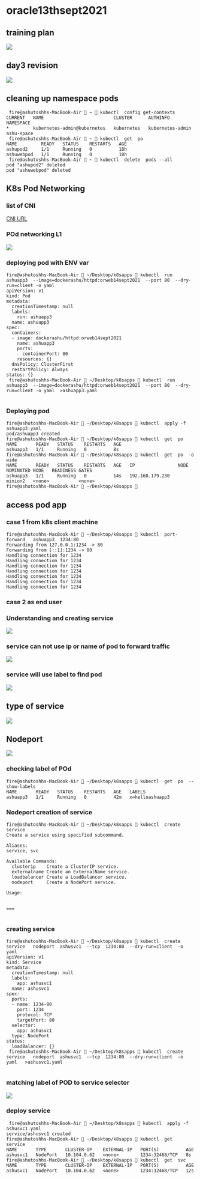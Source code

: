 # oracle13thsept2021

## training plan 

<img src="plan.png">

##  day3 revision 

<img src="rev.png">

## cleaning up namespace pods 

```
 fire@ashutoshhs-MacBook-Air  ~  kubectl  config get-contexts 
CURRENT   NAME                          CLUSTER      AUTHINFO           NAMESPACE
*         kubernetes-admin@kubernetes   kubernetes   kubernetes-admin   ashu-space
 fire@ashutoshhs-MacBook-Air  ~  kubectl  get  po 
NAME         READY   STATUS    RESTARTS   AGE
ashupod2     1/1     Running   0          18h
ashuwebpod   1/1     Running   0          18h
 fire@ashutoshhs-MacBook-Air  ~  kubectl  delete  pods --all
pod "ashupod2" deleted
pod "ashuwebpod" deleted

```


## K8s Pod Networking 

### list of CNI 

[CNI URL](https://github.com/containernetworking/cni)

### POd networking L1

<img src="podnet1.png">

### deploying pod with ENV var 

```
fire@ashutoshhs-MacBook-Air  ~/Desktop/k8sapps  kubectl  run  ashuapp3  --image=dockerashu/httpd:orweb14sept2021  --port 80  --dry-run=client -o yaml 
apiVersion: v1
kind: Pod
metadata:
  creationTimestamp: null
  labels:
    run: ashuapp3
  name: ashuapp3
spec:
  containers:
  - image: dockerashu/httpd:orweb14sept2021
    name: ashuapp3
    ports:
    - containerPort: 80
    resources: {}
  dnsPolicy: ClusterFirst
  restartPolicy: Always
status: {}
 fire@ashutoshhs-MacBook-Air  ~/Desktop/k8sapps  kubectl  run  ashuapp3  --image=dockerashu/httpd:orweb14sept2021  --port 80  --dry-run=client -o yaml  >ashuapp3.yaml 
 
 ```
 
 ### Deploying pod 
 
 ```
 fire@ashutoshhs-MacBook-Air  ~/Desktop/k8sapps  kubectl  apply -f  ashuapp3.yaml 
pod/ashuapp3 created
 fire@ashutoshhs-MacBook-Air  ~/Desktop/k8sapps  kubectl  get  po 
NAME       READY   STATUS    RESTARTS   AGE
ashuapp3   1/1     Running   0          8s
 fire@ashutoshhs-MacBook-Air  ~/Desktop/k8sapps  kubectl  get  po  -o wide
NAME       READY   STATUS    RESTARTS   AGE   IP                NODE      NOMINATED NODE   READINESS GATES
ashuapp3   1/1     Running   0          14s   192.168.179.230   minion2   <none>           <none>
 fire@ashutoshhs-MacBook-Air  ~/Desktop/k8sapps  
 
```

## access pod app 

### case 1 from k8s client machine 
```
fire@ashutoshhs-MacBook-Air  ~/Desktop/k8sapps  kubectl  port-forward   ashuapp3  1234:80 
Forwarding from 127.0.0.1:1234 -> 80
Forwarding from [::1]:1234 -> 80
Handling connection for 1234
Handling connection for 1234
Handling connection for 1234
Handling connection for 1234
Handling connection for 1234
Handling connection for 1234
Handling connection for 1234

```

### case 2 as end user 

### Understanding and creating service 

<img src="svc.png">

### service can not use ip or name of pod to forward traffic 

<img src="svc2.png">

### service will use label to find pod 

<img src="svc3.png">

## type of service 


<img src="stype.png">

## Nodeport 

<img src="np.png">

### checking label of POd

```
fire@ashutoshhs-MacBook-Air  ~/Desktop/k8sapps  kubectl  get  po  --show-labels 
NAME       READY   STATUS    RESTARTS   AGE   LABELS
ashuapp3   1/1     Running   0          42m   x=helloashuapp3

```

### Nodeport creation of service 

```
fire@ashutoshhs-MacBook-Air  ~/Desktop/k8sapps  kubectl  create   service  
Create a service using specified subcommand.

Aliases:
service, svc

Available Commands:
  clusterip    Create a ClusterIP service.
  externalname Create an ExternalName service.
  loadbalancer Create a LoadBalancer service.
  nodeport     Create a NodePort service.

Usage:


===


```

### creating service 

```
fire@ashutoshhs-MacBook-Air  ~/Desktop/k8sapps  kubectl  create   service   nodeport  ashusvc1  --tcp  1234:80  --dry-run=client  -o yaml 
apiVersion: v1
kind: Service
metadata:
  creationTimestamp: null
  labels:
    app: ashusvc1
  name: ashusvc1
spec:
  ports:
  - name: 1234-80
    port: 1234
    protocol: TCP
    targetPort: 80
  selector:
    app: ashusvc1
  type: NodePort
status:
  loadBalancer: {}
 fire@ashutoshhs-MacBook-Air  ~/Desktop/k8sapps  kubectl  create   service   nodeport  ashusvc1  --tcp  1234:80  --dry-run=client  -o yaml   >ashusvc1.yaml 
 
 ```
 
 ### matching label of POD to service selector 
 
 <img src="sel.png">
 
 ### deploy service
 
 ```
  fire@ashutoshhs-MacBook-Air  ~/Desktop/k8sapps  kubectl  apply -f  ashusvc1.yaml 
service/ashusvc1 created
 fire@ashutoshhs-MacBook-Air  ~/Desktop/k8sapps  kubectl  get  service
NAME       TYPE       CLUSTER-IP    EXTERNAL-IP   PORT(S)          AGE
ashusvc1   NodePort   10.104.0.62   <none>        1234:32468/TCP   8s
 fire@ashutoshhs-MacBook-Air  ~/Desktop/k8sapps  kubectl  get  svc    
NAME       TYPE       CLUSTER-IP    EXTERNAL-IP   PORT(S)          AGE
ashusvc1   NodePort   10.104.0.62   <none>        1234:32468/TCP   12s

```

